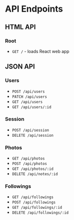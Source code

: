 # API Endpoints

## HTML API

### Root

- `GET /` - loads React web app

## JSON API

### Users

- `POST /api/users`
- `PATCH /api/users`
- `GET /api/users`
- `GET /api/users/:id`

### Session

- `POST /api/session`
- `DELETE /api/session`

### Photos

- `GET /api/photos`
- `POST /api/photos`
- `GET /api/photos/:id`
- `DELETE /api/notes/:id`

### Followings

- `GET /api/followings`
- `POST /api/followings`
- `GET /api/followings/:id`
- `DELETE /api/followings/:id`
